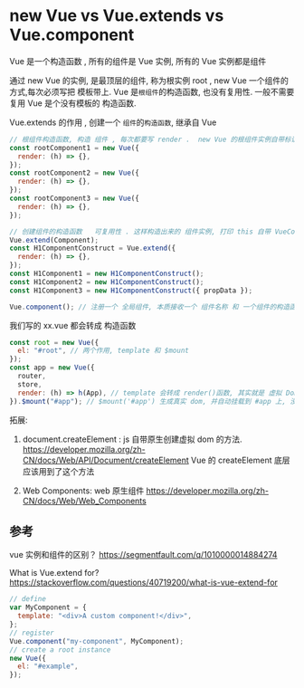 # new Vue vs Vue.extends vs Vue.component

Vue 是一个构造函数 , 所有的组件是 Vue 实例, 所有的 Vue 实例都是组件

通过 new Vue 的实例, 是最顶层的组件, 称为根实例 root ,
new Vue 一个组件的方式,每次必须写把 模板带上.
Vue 是`根组件`的构造函数, 也没有复用性. 一般不需要复用
Vue 是个没有模板的 构造函数.

Vue.extends 的作用 , 创建一个 `组件`的`构造函数`, 继承自 Vue

```js
// 根组件构造函数, 构造 组件 , 每次都要写 render .  new Vue 的根组件实例自带标识  打印 this 的时候 是 $vue
const rootComponent1 = new Vue({
  render: (h) => {},
});
const rootComponent2 = new Vue({
  render: (h) => {},
});
const rootComponent3 = new Vue({
  render: (h) => {},
});

// 创建组件的构造函数   可复用性 . 这样构造出来的 组件实例, 打印 this 自带 VueComponent
Vue.extend(Component);
const H1ComponentConstruct = Vue.extend({
  render: (h) => {},
});
const H1Component1 = new H1ComponentConstruct();
const H1Component2 = new H1ComponentConstruct();
const H1Component3 = new H1ComponentConstruct({ propData });

Vue.component(); // 注册一个 全局组件, 本质接收一个 组件名称 和 一个组件的构造函数.
```

我们写的 xx.vue 都会转成 构造函数

```js
const root = new Vue({
  el: "#root", // 两个作用, template 和 $mount
});
const app = new Vue({
  router,
  store,
  render: (h) => h(App), // template 会转成 render()函数, 其实就是 虚拟 Dom , h 是 Vue 的 createElement
}).$mount("#app"); // $mount('#app') 生成真实 dom, 并自动挂载到 #app 上, 没有填则, 需要手动挂载  如: body.append(app.$el)
```

拓展:

1. document.createElement : js 自带原生创建虚拟 dom 的方法.
   https://developer.mozilla.org/zh-CN/docs/Web/API/Document/createElement
   Vue 的 createElement 底层应该用到了这个方法

2. Web Components: web 原生组件
   https://developer.mozilla.org/zh-CN/docs/Web/Web_Components

## 参考

vue 实例和组件的区别？
https://segmentfault.com/q/1010000014884274

What is Vue.extend for?
https://stackoverflow.com/questions/40719200/what-is-vue-extend-for

```js
// define
var MyComponent = {
  template: "<div>A custom component!</div>",
};
// register
Vue.component("my-component", MyComponent);
// create a root instance
new Vue({
  el: "#example",
});
```
